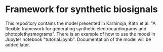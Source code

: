 # Framework for synthetic biosignals

This repository contains the model presented in Karhinoja, Katri et al. "A flexible framework for generating synthetic electrocardiograms and photoplethysmograms". There is an example of how to use the model in Jupyter notebook "tutorial.ipynb". Documentation of the model will be added later. 
